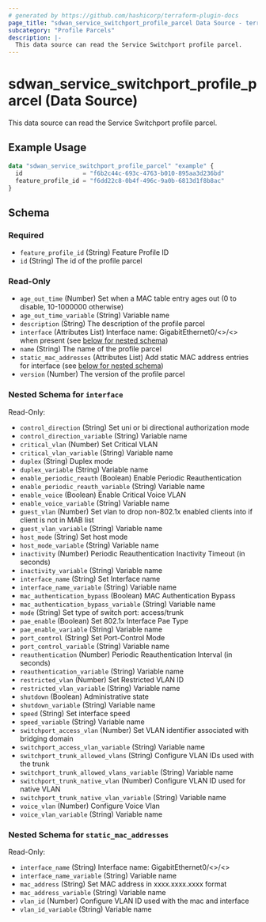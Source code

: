 ```yaml
---
# generated by https://github.com/hashicorp/terraform-plugin-docs
page_title: "sdwan_service_switchport_profile_parcel Data Source - terraform-provider-sdwan"
subcategory: "Profile Parcels"
description: |-
  This data source can read the Service Switchport profile parcel.
---
```


# sdwan_service_switchport_profile_parcel (Data Source)

This data source can read the Service Switchport profile parcel.

## Example Usage

```terraform
data "sdwan_service_switchport_profile_parcel" "example" {
  id                 = "f6b2c44c-693c-4763-b010-895aa3d236bd"
  feature_profile_id = "f6dd22c8-0b4f-496c-9a0b-6813d1f8b8ac"
}
```

<!-- schema generated by tfplugindocs -->
## Schema

### Required

- `feature_profile_id` (String) Feature Profile ID
- `id` (String) The id of the profile parcel

### Read-Only

- `age_out_time` (Number) Set when a MAC table entry ages out (0 to disable, 10-1000000 otherwise)
- `age_out_time_variable` (String) Variable name
- `description` (String) The description of the profile parcel
- `interface` (Attributes List) Interface name: GigabitEthernet0/<>/<> when present (see [below for nested schema](#nestedatt--interface))
- `name` (String) The name of the profile parcel
- `static_mac_addresses` (Attributes List) Add static MAC address entries for interface (see [below for nested schema](#nestedatt--static_mac_addresses))
- `version` (Number) The version of the profile parcel

<a id="nestedatt--interface"></a>
### Nested Schema for `interface`

Read-Only:

- `control_direction` (String) Set uni or bi directional authorization mode
- `control_direction_variable` (String) Variable name
- `critical_vlan` (Number) Set Critical VLAN
- `critical_vlan_variable` (String) Variable name
- `duplex` (String) Duplex mode
- `duplex_variable` (String) Variable name
- `enable_periodic_reauth` (Boolean) Enable Periodic Reauthentication
- `enable_periodic_reauth_variable` (String) Variable name
- `enable_voice` (Boolean) Enable Critical Voice VLAN
- `enable_voice_variable` (String) Variable name
- `guest_vlan` (Number) Set vlan to drop non-802.1x enabled clients into if client is not in MAB list
- `guest_vlan_variable` (String) Variable name
- `host_mode` (String) Set host mode
- `host_mode_variable` (String) Variable name
- `inactivity` (Number) Periodic Reauthentication Inactivity Timeout (in seconds)
- `inactivity_variable` (String) Variable name
- `interface_name` (String) Set Interface name
- `interface_name_variable` (String) Variable name
- `mac_authentication_bypass` (Boolean) MAC Authentication Bypass
- `mac_authentication_bypass_variable` (String) Variable name
- `mode` (String) Set type of switch port: access/trunk
- `pae_enable` (Boolean) Set 802.1x Interface Pae Type
- `pae_enable_variable` (String) Variable name
- `port_control` (String) Set Port-Control Mode
- `port_control_variable` (String) Variable name
- `reauthentication` (Number) Periodic Reauthentication Interval (in seconds)
- `reauthentication_variable` (String) Variable name
- `restricted_vlan` (Number) Set Restricted VLAN ID
- `restricted_vlan_variable` (String) Variable name
- `shutdown` (Boolean) Administrative state
- `shutdown_variable` (String) Variable name
- `speed` (String) Set interface speed
- `speed_variable` (String) Variable name
- `switchport_access_vlan` (Number) Set VLAN identifier associated with bridging domain
- `switchport_access_vlan_variable` (String) Variable name
- `switchport_trunk_allowed_vlans` (String) Configure VLAN IDs used with the trunk
- `switchport_trunk_allowed_vlans_variable` (String) Variable name
- `switchport_trunk_native_vlan` (Number) Configure VLAN ID used for native VLAN
- `switchport_trunk_native_vlan_variable` (String) Variable name
- `voice_vlan` (Number) Configure Voice Vlan
- `voice_vlan_variable` (String) Variable name


<a id="nestedatt--static_mac_addresses"></a>
### Nested Schema for `static_mac_addresses`

Read-Only:

- `interface_name` (String) Interface name: GigabitEthernet0/<>/<>
- `interface_name_variable` (String) Variable name
- `mac_address` (String) Set MAC address in xxxx.xxxx.xxxx format
- `mac_address_variable` (String) Variable name
- `vlan_id` (Number) Configure VLAN ID used with the mac and interface
- `vlan_id_variable` (String) Variable name
